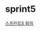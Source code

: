 # sprint5

[스프린트5 회의](https://docs.google.com/a/in-soft.co.kr/document/d/1tQeaQpzx9pXxkcdXy5XHUPwcS3wq70zkCA7hGE5XJOk/edit?usp=drive_web) 
